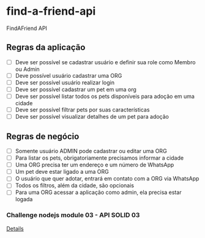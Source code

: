 # find-a-friend-api

FindAFriend API

## Regras da aplicação

- [ ] Deve ser possível se cadastrar usuário e definir sua role como Membro ou Admin
- [ ] Deve possível usuário cadastrar uma ORG
- [ ] Deve ser possível usuário realizar login
- [ ] Deve ser possível cadastrar um pet em uma org
- [ ] Deve ser possível listar todos os pets disponíveis para adoção em uma cidade
- [ ] Deve ser possível filtrar pets por suas características
- [ ] Deve ser possível visualizar detalhes de um pet para adoção

## Regras de negócio

- [ ] Somente usuário ADMIN pode cadastrar ou editar uma ORG
- [ ] Para listar os pets, obrigatoriamente precisamos informar a cidade
- [ ] Uma ORG precisa ter um endereço e um número de WhatsApp
- [ ] Um pet deve estar ligado a uma ORG
- [ ] O usuário que quer adotar, entrará em contato com a ORG via WhatsApp
- [ ] Todos os filtros, além da cidade, são opcionais
- [ ] Para uma ORG acessar a aplicação como admin, ela precisa estar logada

### Challenge nodejs module 03 - API SOLID 03

[Details](https://efficient-sloth-d85.notion.site/Desafio-03-0b927eb32dbd4f21ab40224ffdf6cf19)
